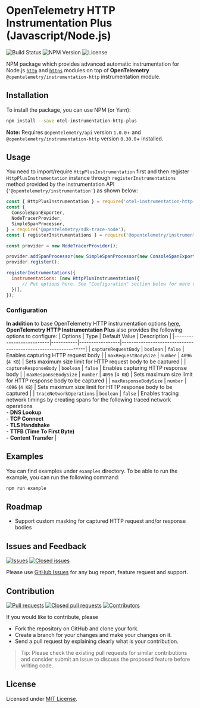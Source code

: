 # OpenTelemetry HTTP Instrumentation Plus (Javascript/Node.js)

![Build Status](https://github.com/serkan-ozal/otel-js-instrumentation-http-plus/actions/workflows/build.yml/badge.svg)
![NPM Version](https://badge.fury.io/js/otel-instrumentation-http-plus.svg)
![License](https://img.shields.io/badge/License-MIT-blue.svg)

NPM package which provides advanced automatic instrumentation for 
Node.js [`http`](https://nodejs.org/api/http.html) and [`https`](https://nodejs.org/api/https.html) modules
on top of **OpenTelemetry** `@opentelemetry/instrumentation-http` instrumentation module.


## Installation

To install the package, you can use NPM (or Yarn):

```bash
npm install --save otel-instrumentation-http-plus
```

**Note:** Requires `@opentelemetry/api` version `1.0.0`+ and `@opentelemetry/instrumentation-http` version `0.30.0`+ installed.


## Usage

You need to import/require `HttpPlusInstrumentation` first 
and then register `HttpPlusInstrumentation` instance through `registerInstrumentations` method
provided by the instrumentation API (`'@opentelemetry/instrumentation'`) as shown below:

```js
const { HttpPlusInstrumentation } = require('otel-instrumentation-http-plus');
const {
  ConsoleSpanExporter,
  NodeTracerProvider,
  SimpleSpanProcessor,
} = require('@opentelemetry/sdk-trace-node');
const { registerInstrumentations } = require('@opentelemetry/instrumentation');

const provider = new NodeTracerProvider();

provider.addSpanProcessor(new SimpleSpanProcessor(new ConsoleSpanExporter()));
provider.register();

registerInstrumentations({
  instrumentations: [new HttpPlusInstrumentation({
      // Put options here. See "Configuration" section below for more details
  })],
});
```


### Configuration

**In addition** to base OpenTelemetry HTTP instrumentation options [here](https://github.com/open-telemetry/opentelemetry-js/blob/main/experimental/packages/opentelemetry-instrumentation-http/README.md#http-instrumentation-options),
**OpenTelemetry HTTP Instrumentation Plus** also provides the following options to configure:
| Options                  | Type      | Default Value   | Description                                                   |
|--------------------------|-----------|-----------------|---------------------------------------------------------------|
| `captureRequestBody`     | `boolean` | `false`         | Enables capturing HTTP request body                           |
| `maxRequestBodySize`     | `number`  | `4096` (`4 KB`) | Sets maximum size limit for HTTP request body to be captured  |
| `captureResponseBody`    | `boolean` | `false`         | Enables capturing HTTP response body                          |
| `maxResponseBodySize`    | `number`  | `4096` (`4 KB`) | Sets maximum size limit for HTTP response body to be captured |
| `maxResponseBodySize`    | `number`  | `4096` (`4 KB`) | Sets maximum size limit for HTTP response body to be captured |
| `traceNetworkOperations` | `boolean` | `false`         | Enables tracing network timings by creating spans for the following traced network operations <br/> - **DNS Lookup** <br/> - **TCP Connect** <br/> - **TLS Handshake** <br/> - **TTFB (Time To First Byte)** <br/> - **Content Transfer** |

## Examples

You can find examples under `examples` directory.
To be able to run the example, you can run the following command:
```bash
npm run example
```


## Roadmap

- Support custom masking for captured HTTP request and/or response bodies


## Issues and Feedback

[![Issues](https://img.shields.io/github/issues/serkan-ozal/otel-js-instrumentation-http-plus.svg)](https://github.com/serkan-ozal/otel-js-instrumentation-http-plus/issues?q=is%3Aopen+is%3Aissue)
[![Closed issues](https://img.shields.io/github/issues-closed/serkan-ozal/otel-js-instrumentation-http-plus.svg)](https://github.com/serkan-ozal/otel-js-instrumentation-http-plus/issues?q=is%3Aissue+is%3Aclosed)

Please use [GitHub Issues](https://github.com/serkan-ozal/otel-js-instrumentation-http-plus/issues) for any bug report, feature request and support.


## Contribution

[![Pull requests](https://img.shields.io/github/issues-pr/serkan-ozal/otel-js-instrumentation-http-plus.svg)](https://github.com/serkan-ozal/otel-js-instrumentation-http-plus/pulls?q=is%3Aopen+is%3Apr)
[![Closed pull requests](https://img.shields.io/github/issues-pr-closed/serkan-ozal/otel-js-instrumentation-http-plus.svg)](https://github.com/serkan-ozal/otel-js-instrumentation-http-plus/pulls?q=is%3Apr+is%3Aclosed)
[![Contributors](https://img.shields.io/github/contributors/serkan-ozal/otel-js-instrumentation-http-plus.svg)]()

If you would like to contribute, please
- Fork the repository on GitHub and clone your fork.
- Create a branch for your changes and make your changes on it.
- Send a pull request by explaining clearly what is your contribution.

> Tip:
> Please check the existing pull requests for similar contributions and
> consider submit an issue to discuss the proposed feature before writing code.


## License

Licensed under [MIT License](LICENSE).
